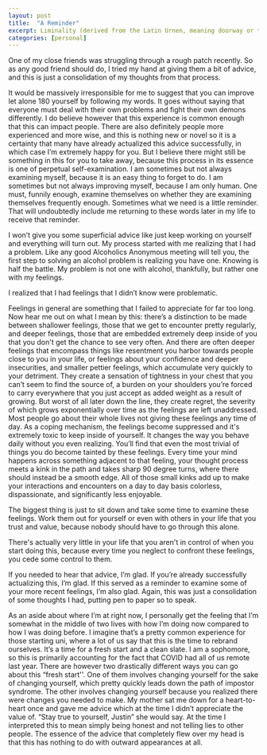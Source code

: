 ```yaml
---
layout: post
title:  "A Reminder"
excerpt: Liminality (derived from the Latin Urnen, meaning doorway or threshold) is a word used to describe a phase when the old isn't working but the new has not yet come to replace it
categories: [personal]
---
```

One of my close friends was struggling through a rough patch recently. So as any good friend should do, I tried my hand at giving them a bit of advice, and this is just a consolidation of my thoughts from that process.

It would be massively irresponsible for me to suggest that you can improve let alone 180 yourself by following my words. It goes without saying that everyone must deal with their own problems and fight their own demons differently. I do believe however that this experience is common enough that this can impact people. There are also definitely people more experienced and more wise, and this is nothing new or novel so it is a certainty that many have already actualized this advice successfully, in which case I’m extremely happy for you. But I believe there might still be something in this for you to take away, because this process in its essence is one of perpetual self-examination. I am sometimes but not always examining myself, because it is an easy thing to forget to do. I am sometimes but not always improving myself, because I am only human. One must, funnily enough, examine themselves on whether they are examining themselves frequently enough. Sometimes what we need is a little reminder. That will undoubtedly include me returning to these words later in my life to receive that reminder.

I won’t give you some superficial advice like just keep working on yourself and everything will turn out. My process started with me realizing that I had a problem. Like any good Alcoholics Anonymous meeting will tell you, the first step to solving an alcohol problem is realizing you have one. Knowing is half the battle. My problem is not one with alcohol, thankfully, but rather one with my feelings. 

I realized that I had feelings that I didn’t know were problematic. 

Feelings in general are something that I failed to appreciate for far too long. Now hear me out on what I mean by this: there’s a distinction to be made between shallower feelings, those that we get to encounter pretty regularly, and deeper feelings, those that are embedded extremely deep inside of you that you don't get the chance to see very often. And there are often deeper feelings that encompass things like resentment you harbor towards people close to you in your life, or feelings about your confidence and deeper insecurities, and smaller pettier feelings, which accumulate very quickly to your detriment. They create a sensation of tightness in your chest that you can’t seem to find the source of, a burden on your shoulders you’re forced to carry everywhere that you just accept as added weight as a result of growing. But worst of all later down the line, they create regret, the severity of which grows exponentially over time as the feelings are left unaddressed. Most people go about their whole lives not giving these feelings any time of day. As a coping mechanism, the feelings become suppressed and it's extremely toxic to keep inside of yourself. It changes the way you behave daily without you even realizing. You’ll find that even the most trivial of things you do become tainted by these feelings. Every time your mind happens across something adjacent to that feeling, your thought process meets a kink in the path and takes sharp 90 degree turns, where there should instead be a smooth edge. All of those small kinks add up to make your interactions and encounters on a day to day basis colorless, dispassionate, and significantly less enjoyable. 

The biggest thing is just to sit down and take some time to examine these feelings. Work them out for yourself or even with others in your life that you trust and value, because nobody should have to go through this alone.

There's actually very little in your life that you aren't in control of when you start doing this, because every time you neglect to confront these feelings, you cede some control to them. 

If you needed to hear that advice, I’m glad. If you’re already successfully actualizing this, I’m glad. If this served as a reminder to examine some of your more recent feelings, I’m also glad. Again, this was just a consolidation of some thoughts I had, putting pen to paper so to speak.

As an aside about where I’m at right now, I personally get the feeling that I’m somewhat in the middle of two lives with how I’m doing now compared to how I was doing before. I imagine that’s a pretty common experience for those starting uni, where a lot of us say that this is the time to rebrand ourselves. It’s a time for a fresh start and a clean slate. I am a sophomore, so this is primarily accounting for the fact that COVID had all of us remote last year. There are however two drastically different ways you can go about this “fresh start''. One of them involves changing yourself for the sake of changing yourself, which pretty quickly leads down the path of impostor syndrome. The other involves changing yourself because you realized there were changes you needed to make. My mother sat me down for a heart-to-heart once and gave me advice which at the time I didn’t appreciate the value of. “Stay true to yourself, Justin” she would say. At the time I interpreted this to mean simply being honest and not telling lies to other people. The essence of the advice that completely flew over my head is that this has nothing to do with outward appearances at all.

